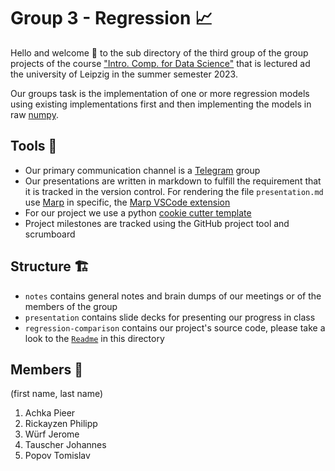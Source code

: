# Group 3 - Regression 📈

Hello and welcome 👋 to the sub directory of the third group of the group projects of the
course ["Intro. Comp. for Data Science"](https://fmi08icds.github.io) that is lectured ad the university of Leipzig in the summer semester 2023.

Our groups task is the implementation of one or more regression models using existing implementations first and then implementing the models in raw [numpy](numpy.org/).

## Tools 🧰
 - Our primary communication channel is a [Telegram](https://telegram.org/k/) group
 - Our presentations are written in markdown to fulfill the requirement that it is tracked in the version control. For rendering the file `presentation.md` use [Marp](https://marp.app/) in specific, the [Marp VSCode extension](https://marketplace.visualstudio.com/items?itemName=marp-team.marp-vscode)
 - For our project we use a python [cookie cutter template](https://github.com/at-gmbh/at-python-template)
 - Project milestones are tracked using the GitHub project tool and scrumboard

## Structure 🏗️
- `notes` contains general notes and brain dumps of our meetings or of the members of the group
- `presentation` contains slide decks for presenting our progress in class
- `regression-comparison` contains our project's source code, please take a look to the [`Readme`](regression-comparison/README.md) in this directory


## Members 👯
(first name, last name)
1. Achka Pieer
2. Rickayzen Philipp
3. Würf Jerome
4. Tauscher Johannes
5. Popov Tomislav
